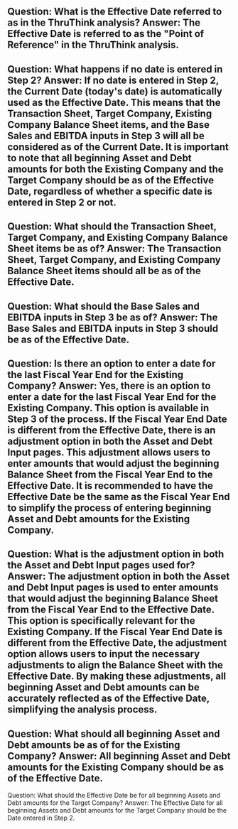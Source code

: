 Question: What is the Effective Date referred to as in the ThruThink analysis?
Answer: The Effective Date is referred to as the "Point of Reference" in the ThruThink analysis.
---
Question: What happens if no date is entered in Step 2?
Answer: If no date is entered in Step 2, the Current Date (today's date) is automatically used as the Effective Date. This means that the Transaction Sheet, Target Company, Existing Company Balance Sheet items, and the Base Sales and EBITDA inputs in Step 3 will all be considered as of the Current Date. It is important to note that all beginning Asset and Debt amounts for both the Existing Company and the Target Company should be as of the Effective Date, regardless of whether a specific date is entered in Step 2 or not.
---
Question: What should the Transaction Sheet, Target Company, and Existing Company Balance Sheet items be as of?
Answer: The Transaction Sheet, Target Company, and Existing Company Balance Sheet items should all be as of the Effective Date.
---
Question: What should the Base Sales and EBITDA inputs in Step 3 be as of?
Answer: The Base Sales and EBITDA inputs in Step 3 should be as of the Effective Date.
---
Question: Is there an option to enter a date for the last Fiscal Year End for the Existing Company?
Answer: Yes, there is an option to enter a date for the last Fiscal Year End for the Existing Company. This option is available in Step 3 of the process. If the Fiscal Year End Date is different from the Effective Date, there is an adjustment option in both the Asset and Debt Input pages. This adjustment allows users to enter amounts that would adjust the beginning Balance Sheet from the Fiscal Year End to the Effective Date. It is recommended to have the Effective Date be the same as the Fiscal Year End to simplify the process of entering beginning Asset and Debt amounts for the Existing Company.
---
Question: What is the adjustment option in both the Asset and Debt Input pages used for?
Answer: The adjustment option in both the Asset and Debt Input pages is used to enter amounts that would adjust the beginning Balance Sheet from the Fiscal Year End to the Effective Date. This option is specifically relevant for the Existing Company. If the Fiscal Year End Date is different from the Effective Date, the adjustment option allows users to input the necessary adjustments to align the Balance Sheet with the Effective Date. By making these adjustments, all beginning Asset and Debt amounts can be accurately reflected as of the Effective Date, simplifying the analysis process.
---
Question: What should all beginning Asset and Debt amounts be as of for the Existing Company?
Answer: All beginning Asset and Debt amounts for the Existing Company should be as of the Effective Date.
---
Question: What should the Effective Date be for all beginning Assets and Debt amounts for the Target Company?
Answer: The Effective Date for all beginning Assets and Debt amounts for the Target Company should be the Date entered in Step 2.
